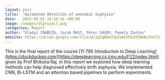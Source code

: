 ```yaml
---
layout: post
title:  "Automated detection of neonatal asphyxia"
date:   2022-05-01 10:30:10 +00:00
image: /images/dlproject.png
categories: Report
author: "Gladys INABEZA, Jacob RAST, Peter SAUER, Pamely Zantou"
website: https://drive.google.com/file/d/1gSqBXHJYp2xACUCb33f0mBuTHoTZvnIt/view?usp=sharing
---
```

This is the final report of the course [11-785 Introduction to Deep Learning](https://duckduckgo.com](https://deeplearning.cs.cmu.edu/F22/index.html) given by Prof Bhiksha Raj. In this report we explored how deep learning methods can help diagnosed effectively birth asphyxia. We implemented CNN, Bi-LSTM and an attention based pipelines to perform experiments. 
